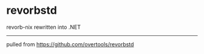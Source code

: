 # revorbstd
revorb-nix rewritten into .NET


---

pulled from https://github.com/overtools/revorbstd